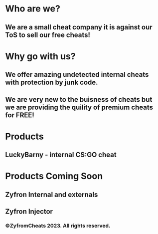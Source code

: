# Who are we?
## We are a small cheat company it is against our ToS to sell our free cheats!
# Why go with us?
## We offer amazing undetected internal cheats with protection by junk code.
## We are very new to the buisness of cheats but we are providing the quility of premium cheats for FREE!

# Products
## LuckyBarny - internal CS:GO cheat
# Products Coming Soon
## Zyfron Internal and externals
## Zyfron Injector

### ©ZyfromCheats 2023. All rights reserved.
